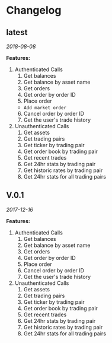 # Changelog

## latest

*2018-08-08*

**Features:**
1. Authenticated Calls
    1. Get balances
    2. Get balance by asset name
    3. Get orders
    4. Get order by order ID
    5. Place order
     - `Add market order`
    6. Cancel order by order ID
    7. Get the user's trade history
2. Unauthenticated Calls
    1. Get assets
    2. Get trading pairs
    3. Get ticker by trading pair
    4. Get order book by trading pair
    5. Get recent trades
    6. Get 24hr stats by trading pair
    7. Get historic rates by trading pair
    8. Get 24hr stats for all trading pairs


## V.0.1

*2017-12-16*

**Features:**
1. Authenticated Calls
    1. Get balances
    2. Get balance by asset name
    3. Get orders
    4. Get order by order ID
    5. Place order
    6. Cancel order by order ID
    7. Get the user's trade history
2. Unauthenticated Calls
    1. Get assets
    2. Get trading pairs
    3. Get ticker by trading pair
    4. Get order book by trading pair
    5. Get recent trades
    6. Get 24hr stats by trading pair
    7. Get historic rates by trading pair
    8. Get 24hr stats for all trading pairs


